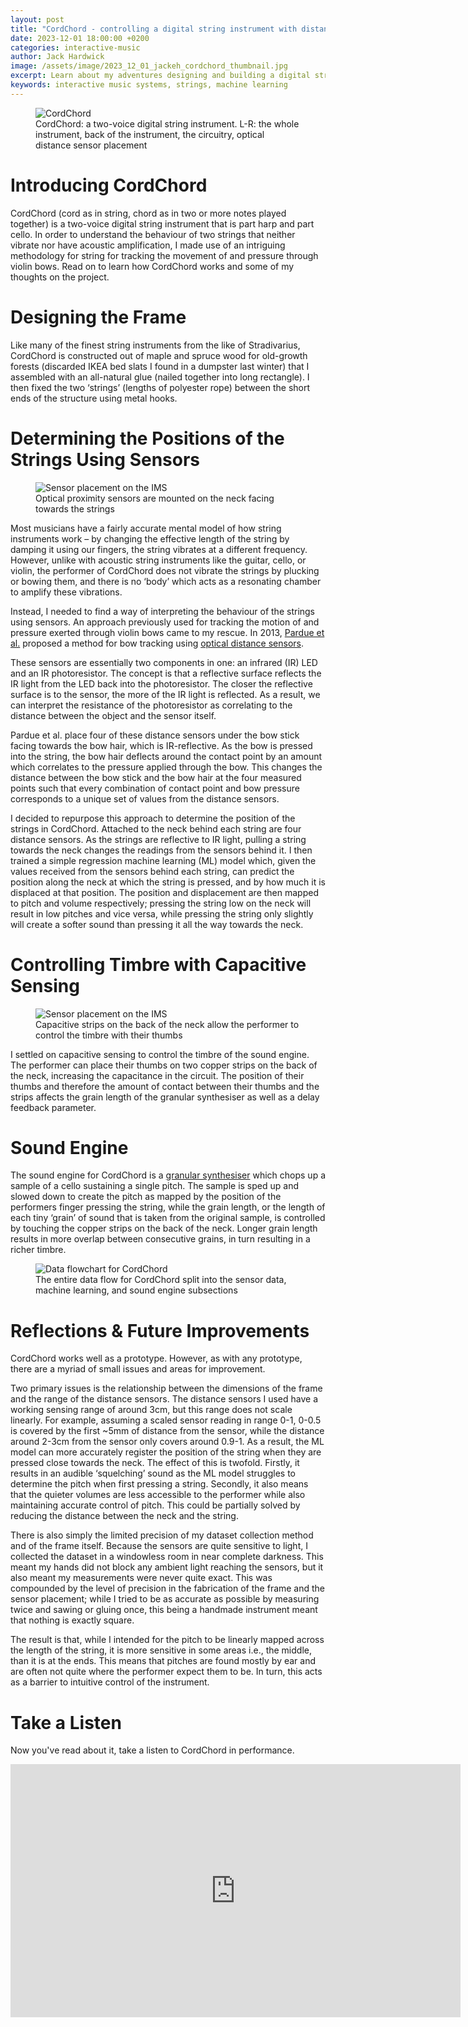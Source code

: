 ```yaml
---
layout: post
title: "CordChord - controlling a digital string instrument with distance sensing and machine learning"
date: 2023-12-01 18:00:00 +0200
categories: interactive-music
author: Jack Hardwick
image: /assets/image/2023_12_01_jackeh_cordchord_thumbnail.jpg
excerpt: Learn about my adventures designing and building a digital string instrument.
keywords: interactive music systems, strings, machine learning
---
```


<figure style="float: none">
   <img src="/assets/image/2023_12_01_jackeh_cordchord_collage.jpg" alt="CordChord" title="CordChord" width="auto" />
   <figcaption>CordChord: a two-voice digital string instrument. L-R: the whole instrument, back of the instrument, the circuitry, optical distance sensor placement</figcaption>
</figure>

# Introducing CordChord

CordChord (cord as in string, chord as in two or more notes played together) is a two-voice digital string instrument that is part harp and part cello. In order to understand the behaviour of two strings that neither vibrate nor have acoustic amplification, I made use of an intriguing methodology for string for tracking the movement of and pressure through violin bows. Read on to learn how CordChord works and some of my thoughts on the project.

# Designing the Frame

Like many of the finest string instruments from the like of Stradivarius, CordChord is constructed out of maple and spruce wood for old-growth forests (discarded IKEA bed slats I found in a dumpster last winter) that I assembled with an all-natural glue (nailed together into long rectangle). I then fixed the two ‘strings’ (lengths of polyester rope) between the short ends of the structure using metal hooks.

# Determining the Positions of the Strings Using Sensors

<figure style="float: none">
   <img src="/assets/image/2023_12_01_jackeh_cordchord_sensor_attachment.jpg" alt="Sensor placement on the IMS" width="auto" />
   <figcaption>Optical proximity sensors are mounted on the neck facing towards the strings</figcaption>
</figure>

Most musicians have a fairly accurate mental model of how string instruments work – by changing the effective length of the string by damping it using our fingers, the string vibrates at a different frequency. However, unlike with acoustic string instruments like the guitar, cello, or violin, the performer of CordChord does not vibrate the strings by plucking or bowing them, and there is no ‘body’ which acts as a resonating chamber to amplify these vibrations.

Instead, I needed to find a way of interpreting the behaviour of the strings using sensors. An approach previously used for tracking the motion of and pressure exerted through violin bows came to my rescue. In 2013, [Pardue et al.](https://www.nime.org/proceedings/2013/nime2013_247.pdf) proposed a method for bow tracking using [optical distance sensors](https://www.sparkfun.com/products/246).

These sensors are essentially two components in one: an infrared (IR) LED and an IR photoresistor. The concept is that a reflective surface reflects the IR light from the LED back into the photoresistor. The closer the reflective surface is to the sensor, the more of the IR light is reflected. As a result, we can interpret the resistance of the photoresistor as correlating to the distance between the object and the sensor itself.

Pardue et al. place four of these distance sensors under the bow stick facing towards the bow hair, which is IR-reflective. As the bow is pressed into the string, the bow hair deflects around the contact point by an amount which correlates to the pressure applied through the bow. This changes the distance between the bow stick and the bow hair at the four measured points such that every combination of contact point and bow pressure corresponds to a unique set of values from the distance sensors.

I decided to repurpose this approach to determine the position of the strings in CordChord. Attached to the neck behind each string are four distance sensors. As the strings are reflective to IR light, pulling a string towards the neck changes the readings from the sensors behind it. I then trained a simple regression machine learning (ML) model which, given the values received from the sensors behind each string, can predict the position along the neck at which the string is pressed, and by how much it is displaced at that position. The position and displacement are then mapped to pitch and volume respectively; pressing the string low on the neck will result in low pitches and vice versa, while pressing the string only slightly will create a softer sound than pressing it all the way towards the neck.

# Controlling Timbre with Capacitive Sensing

<figure style="float: none">
   <img src="/assets/image/2023_12_01_jackeh_cordchord_capactive_sensors.jpg" alt="Sensor placement on the IMS" width="auto" />
   <figcaption>Capacitive strips on the back of the neck allow the performer to control the timbre with their thumbs</figcaption>
</figure>

I settled on capacitive sensing to control the timbre of the sound engine. The performer can place their thumbs on two copper strips on the back of the neck, increasing the capacitance in the circuit. The position of their thumbs and therefore the amount of contact between their thumbs and the strips affects the grain length of the granular synthesiser as well as a delay feedback parameter.

# Sound Engine

The sound engine for CordChord is a [granular synthesiser](https://www.jstor.org/stable/3679937) which chops up a sample of a cello sustaining a single pitch. The sample is sped up and slowed down to create the pitch as mapped by the position of the performers finger pressing the string, while the grain length, or the length of each tiny ‘grain’ of sound that is taken from the original sample, is controlled by touching the copper strips on the back of the neck. Longer grain length results in more overlap between consecutive grains, in turn resulting in a richer timbre.

<figure style="float: none">
   <img src="/assets/image/2023_12_01_jackeh_cordchord_flowchart.png" alt="Data flowchart for CordChord" width="auto" />
   <figcaption>The entire data flow for CordChord split into the sensor data, machine learning, and sound engine subsections </figcaption>
</figure>

# Reflections & Future Improvements

CordChord works well as a prototype. However, as with any prototype, there are a myriad of small issues and areas for improvement.

Two primary issues is the relationship between the dimensions of the frame and the range of the distance sensors. The distance sensors I used have a working sensing range of around 3cm, but this range does not scale linearly. For example, assuming a scaled sensor reading in range 0-1, 0-0.5 is covered by the first ~5mm of distance from the sensor, while the distance around 2-3cm from the sensor only covers around 0.9-1. As a result, the ML model can more accurately register the position of the string when they are pressed close towards the neck. The effect of this is twofold. Firstly, it results in an audible ‘squelching’ sound as the ML model struggles to determine the pitch when first pressing a string. Secondly, it also means that the quieter volumes are less accessible to the performer while also maintaining accurate control of pitch. This could be partially solved by reducing the distance between the neck and the string.

There is also simply the limited precision of my dataset collection method and of the frame itself. Because the sensors are quite sensitive to light, I collected the dataset in a windowless room in near complete darkness. This meant my hands did not block any ambient light reaching the sensors, but it also meant my measurements were never quite exact. This was compounded by the level of precision in the fabrication of the frame and the sensor placement; while I tried to be as accurate as possible by measuring twice and sawing or gluing once, this being a handmade instrument meant that nothing is exactly square.

The result is that, while I intended for the pitch to be linearly mapped across the length of the string, it is more sensitive in some areas i.e., the middle, than it is at the ends. This means that pitches are found mostly by ear and are often not quite where the performer expect them to be. In turn, this acts as a barrier to intuitive control of the instrument.

# Take a Listen

Now you've read about it, take a listen to CordChord in performance.

<iframe width="720" height="405" src="https://www.youtube.com/embed/ySrjSWU_Mf8?si=nPKL2_-C34oozIWj&amp;start=1053" title="YouTube video player" frameborder="0" allow="accelerometer; autoplay; clipboard-write; encrypted-media; gyroscope; picture-in-picture; web-share" allowfullscreen></iframe>